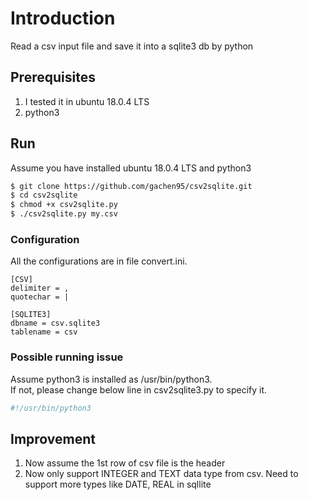 # Introduction

Read a csv input file and save it into a sqlite3 db by python

## Prerequisites
1. I tested it in ubuntu 18.0.4 LTS
2. python3

## Run
Assume you have installed ubuntu 18.0.4 LTS and python3

```sh
$ git clone https://github.com/gachen95/csv2sqlite.git
$ cd csv2sqlite
$ chmod +x csv2sqlite.py
$ ./csv2sqlite.py my.csv
```

### Configuration
All the configurations are in file convert.ini.
```
[CSV]
delimiter = ,
quotechar = |

[SQLITE3]
dbname = csv.sqlite3
tablename = csv
```

### Possible running issue
Assume python3 is installed as /usr/bin/python3.   
If not, please change below line in csv2sqlite3.py to specify it.

```sh
#!/usr/bin/python3
```

## Improvement
1. Now assume the 1st row of csv file is the header
2. Now only support INTEGER and TEXT data type from csv. Need to support more types like DATE, REAL in sqllite
